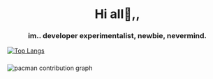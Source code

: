 <h1 align="center">Hi all👋,,</h1>
<h3 align="center">im.. developer experimentalist, newbie, nevermind.</h3>

[![Top Langs](https://github-readme-stats.vercel.app/api/top-langs/?username=keepdahustle&layout=donut-vertical)](https://github.com/keepdahustle/keepdahustle)

###

<picture>
  <source media="(prefers-color-scheme: dark)" srcset="https://raw.githubusercontent.com/keepdahustle/keepdahustle/output/pacman-contribution-graph-dark.svg">
  <source media="(prefers-color-scheme: light)" srcset="https://raw.githubusercontent.com/keepdahustle/keepdahustle/output/pacman-contribution-graph.svg">
  <img alt="pacman contribution graph" src="https://raw.githubusercontent.com/keepdahustle/keepdahustle/output/pacman-contribution-graph.svg">
</picture>

###
